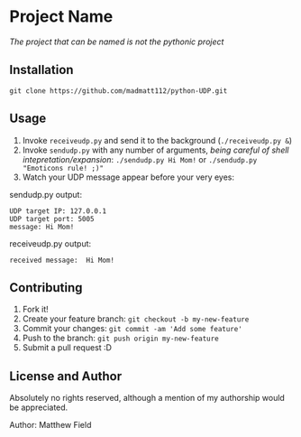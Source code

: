 # Project Name

_The project that can be named is not the pythonic project_

## Installation

`git clone https://github.com/madmatt112/python-UDP.git`

## Usage

1. Invoke `receiveudp.py` and send it to the background (`./receiveudp.py &`)
2. Invoke `sendudp.py` with any number of arguments, *being careful of shell intepretation/expansion*: `./sendudp.py Hi Mom!` or `./sendudp.py "Emoticons rule! ;)"`
3. Watch your UDP message appear before your very eyes:

  sendudp.py output:
```
UDP target IP: 127.0.0.1
UDP target port: 5005
message: Hi Mom!
```
  receiveudp.py output:
```
received message:  Hi Mom!
```
## Contributing

1. Fork it!
2. Create your feature branch: `git checkout -b my-new-feature`
3. Commit your changes: `git commit -am 'Add some feature'`
4. Push to the branch: `git push origin my-new-feature`
5. Submit a pull request :D

## License and Author

Absolutely no rights reserved, although a mention of my authorship would be appreciated.

Author: Matthew Field
